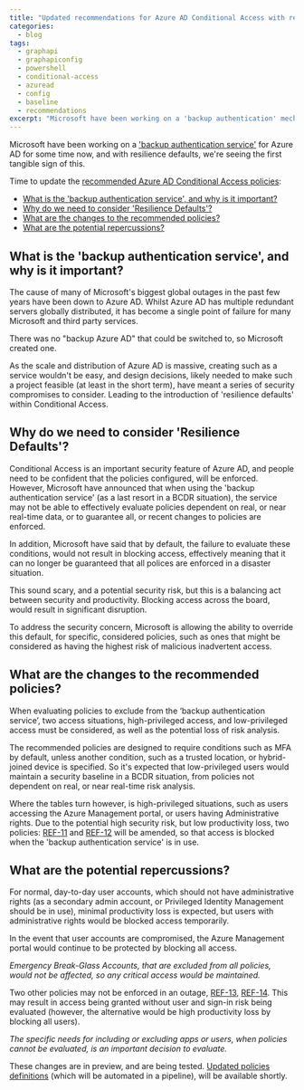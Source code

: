 ```yaml
---
title: "Updated recommendations for Azure AD Conditional Access with resilience defaults"
categories:
  - blog
tags:
  - graphapi
  - graphapiconfig
  - powershell
  - conditional-access
  - azuread
  - config
  - baseline
  - recommendations
excerpt: "Microsoft have been working on a 'backup authentication' mechanism for Azure AD for some time now, and with resilience defaults..."
---
```

Microsoft have been working on a ['backup authentication service'][msblog] for Azure AD for some time now, and with resilience defaults, we're seeing the first tangible sign of this.

Time to update the [recommended Azure AD Conditional Access policies][blog-policies]:

- [What is the 'backup authentication service', and why is it important?](#what-is-the-backup-authentication-service-and-why-is-it-important)
- [Why do we need to consider 'Resilience Defaults'?](#why-do-we-need-to-consider-resilience-defaults)
- [What are the changes to the recommended policies?](#what-are-the-changes-to-the-recommended-policies)
- [What are the potential repercussions?](#what-are-the-potential-repercussions)

## What is the 'backup authentication service', and why is it important? ##
The cause of many of Microsoft's biggest global outages in the past few years have been down to Azure AD. Whilst Azure AD has multiple redundant servers globally distributed, it has become a single point of failure for many Microsoft and third party services.

There was no "backup Azure AD" that could be switched to, so Microsoft created one.

As the scale and distribution of Azure AD is massive, creating such as a service wouldn't be easy, and design decisions, likely needed to make such a project feasible (at least in the short term), have meant a series of security compromises to consider. Leading to the introduction of 'resilience defaults' within Conditional Access.

## Why do we need to consider 'Resilience Defaults'? ##

Conditional Access is an important security feature of Azure AD, and people need to be confident that the policies configured, will be enforced. However, Microsoft have announced that when using the 'backup authentication service' (as a last resort in a BCDR situation), the service may not be able to effectively evaluate policies dependent on real, or near real-time data, or to guarantee all, or recent changes to policies are enforced.

In addition, Microsoft have said that by default, the failure to evaluate these conditions, would not result in blocking access, effectively meaning that it can no longer be guaranteed that all polices are enforced in a disaster situation.

This sound scary, and a potential security risk, but this is a balancing act between security and productivity. Blocking access across the board, would result in significant disruption.

To address the security concern, Microsoft is allowing the ability to override this default, for specific, considered policies, such as ones that might be considered as having the highest risk of malicious inadvertent access.

## What are the changes to the recommended policies? ##

When evaluating policies to exclude from the ‘backup authentication service’, two access situations, high-privileged access, and low-privileged access must be considered, as well as the potential loss of risk analysis.

The recommended policies are designed to require conditions such as MFA by default, unless another condition, such as a trusted location, or hybrid-joined device is specified. So it's expected that low-privileged users would maintain a security baseline in a BCDR situation, from policies not dependent on real, or near real-time risk analysis.

Where the tables turn however, is high-privileged situations, such as users accessing the Azure Management portal, or users having Administrative rights. Due to the potential high security risk, but low productivity loss, two policies: [REF-11][ref-11] and [REF-12][ref-12] will be amended, so that access is blocked when the 'backup authentication service' is in use.

## What are the potential repercussions? ##

For normal, day-to-day user accounts, which should not have administrative rights (as a secondary admin account, or Privileged Identity Management should be in use), minimal productivity loss is expected, but users with administrative rights would be blocked access temporarily.

In the event that user accounts are compromised, the Azure Management portal would continue to be protected by blocking all access.

*Emergency Break-Glass Accounts, that are excluded from all policies, would not be affected, so any critical access would be maintained.*

Two other policies may not be enforced in an outage, [REF-13][ref-13], [REF-14][ref-14]. This may result in access being granted without user and sign-in risk being evaluated (however, the alternative would be high productivity loss by blocking all users).

*The specific needs for including or excluding apps or users, when policies cannot be evaluated, is an important decision to evaluate.*

These changes are in preview, and are being tested. [Updated policies definitions][template] (which will be automated in a pipeline), will be available shortly.

[template]: https://github.com/robert-bogan/GraphAPIConfig/tree/main/AzureAD/ConditionalAccess/Policies/ENV-P
[blog-policies]: /blog/graph-api-ca-config/
[msblog]: https://techcommunity.microsoft.com/t5/azure-active-directory-identity/99-99-uptime-for-azure-active-directory/ba-p/1999628
[ref-12]: https://www.robertbogan.com/blog/graph-api-ca-config/#require-mfa-for-azure-management
[ref-11]: https://www.robertbogan.com/blog/graph-api-ca-config/#require-mfa-for-administrators-for-all-cloud-apps
[ref-13]: https://www.robertbogan.com/blog/graph-api-ca-config/#require-mfa-for-risky-sign-in-events-for-all-cloud-apps
[ref-14]: https://www.robertbogan.com/blog/graph-api-ca-config/#require-password-change-with-mfa-for-users-at-risk-for-all-cloud-apps